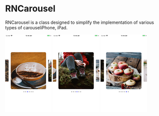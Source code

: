 # RNCarousel


RNCarousel is a class designed to simplify the implementation of various types of carouseliPhone, iPad.



<img style="width:150px;height:250px;" src="https://github.com/phoenixit99/RNCarousel/blob/master/images/image1.png?sanitize=true&raw=true" />

<img style="width:150px;height:250px;" src="https://github.com/phoenixit99/RNCarousel/blob/master/images/image2.png?sanitize=true&raw=true" />


<img style="width:150px;height:250px;" src="https://github.com/phoenixit99/RNCarousel/blob/master/images/image3.png?sanitize=true&raw=true" />
